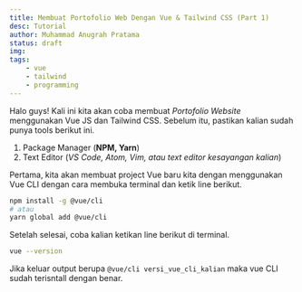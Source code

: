 ```yaml
---
title: Membuat Portofolio Web Dengan Vue & Tailwind CSS (Part 1)
desc: Tutorial
author: Muhammad Anugrah Pratama
status: draft
img: 
tags:
    - vue
    - tailwind
    - programming
---
```


Halo guys! Kali ini kita akan coba membuat *Portofolio Website* menggunakan Vue JS dan Tailwind CSS. Sebelum itu, pastikan kalian sudah punya tools berikut ini.
1. Package Manager (**NPM, Yarn**)
2. Text Editor (*VS Code, Atom, Vim, atau text editor kesayangan kalian*)

Pertama, kita akan membuat project Vue baru kita dengan menggunakan Vue CLI dengan cara membuka terminal dan ketik line berikut.

```bash
npm install -g @vue/cli
# atau
yarn global add @vue/cli
```

Setelah selesai, coba kalian ketikan line berikut di terminal.

```bash
vue --version
```

Jika keluar output berupa `@vue/cli versi_vue_cli_kalian` maka vue CLI sudah terisntall dengan benar.

